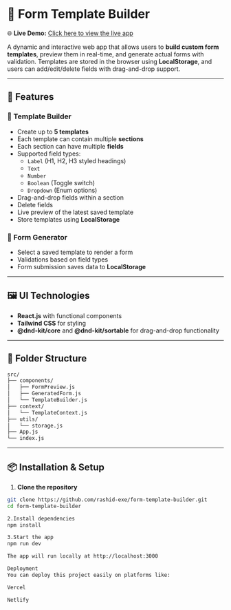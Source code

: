 # 🧾 Form Template Builder

🌐 **Live Demo:** [Click here to view the live app](https://form-template-builder-pi.vercel.app/)

A dynamic and interactive web app that allows users to **build custom form templates**, preview them in real-time, and generate actual forms with validation. Templates are stored in the browser using **LocalStorage**, and users can add/edit/delete fields with drag-and-drop support.

---

## 🚀 Features

### 🔧 Template Builder
- Create up to **5 templates**
- Each template can contain multiple **sections**
- Each section can have multiple **fields**
- Supported field types:
  - `Label` (H1, H2, H3 styled headings)
  - `Text`
  - `Number`
  - `Boolean` (Toggle switch)
  - `Dropdown` (Enum options)
- Drag-and-drop fields within a section
- Delete fields
- Live preview of the latest saved template
- Store templates using **LocalStorage**

### 📝 Form Generator
- Select a saved template to render a form
- Validations based on field types
- Form submission saves data to **LocalStorage**

---

## 🖼️ UI Technologies

- **React.js** with functional components
- **Tailwind CSS** for styling
- **@dnd-kit/core** and **@dnd-kit/sortable** for drag-and-drop functionality

---

## 📁 Folder Structure

```bash
src/
├── components/
│   ├── FormPreview.js
│   ├── GeneratedForm.js
│   └── TemplateBuilder.js
├── context/
│   └── TemplateContext.js
├── utils/
│   └── storage.js
├── App.js
└── index.js
```



---

## 📦 Installation & Setup

1. **Clone the repository**

```bash
git clone https://github.com/rashid-exe/form-template-builder.git
cd form-template-builder

2.Install dependencies
npm install

3.Start the app
npm run dev

The app will run locally at http://localhost:3000

Deployment
You can deploy this project easily on platforms like:

Vercel

Netlify



